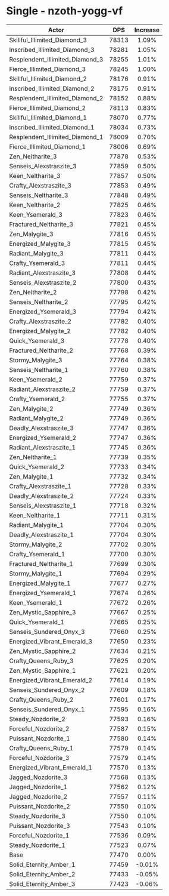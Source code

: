 # Single - nzoth-yogg-vf
| Actor | DPS | Increase |
|---|:---:|:---:|
|Skillful_Illimited_Diamond_3|78313|1.09%|
|Inscribed_Illimited_Diamond_3|78281|1.05%|
|Resplendent_Illimited_Diamond_3|78255|1.01%|
|Fierce_Illimited_Diamond_3|78245|1.00%|
|Skillful_Illimited_Diamond_2|78176|0.91%|
|Inscribed_Illimited_Diamond_2|78175|0.91%|
|Resplendent_Illimited_Diamond_2|78152|0.88%|
|Fierce_Illimited_Diamond_2|78113|0.83%|
|Skillful_Illimited_Diamond_1|78070|0.77%|
|Inscribed_Illimited_Diamond_1|78034|0.73%|
|Resplendent_Illimited_Diamond_1|78009|0.70%|
|Fierce_Illimited_Diamond_1|78006|0.69%|
|Zen_Neltharite_3|77878|0.53%|
|Senseis_Alexstraszite_3|77859|0.50%|
|Keen_Neltharite_3|77857|0.50%|
|Crafty_Alexstraszite_3|77853|0.49%|
|Senseis_Neltharite_3|77848|0.49%|
|Keen_Neltharite_2|77825|0.46%|
|Keen_Ysemerald_3|77823|0.46%|
|Fractured_Neltharite_3|77821|0.45%|
|Zen_Malygite_3|77816|0.45%|
|Energized_Malygite_3|77815|0.45%|
|Radiant_Malygite_3|77811|0.44%|
|Crafty_Ysemerald_3|77811|0.44%|
|Radiant_Alexstraszite_3|77808|0.44%|
|Senseis_Alexstraszite_2|77800|0.43%|
|Zen_Neltharite_2|77798|0.42%|
|Senseis_Neltharite_2|77795|0.42%|
|Energized_Ysemerald_3|77794|0.42%|
|Crafty_Alexstraszite_2|77782|0.40%|
|Energized_Malygite_2|77782|0.40%|
|Quick_Ysemerald_3|77778|0.40%|
|Fractured_Neltharite_2|77768|0.39%|
|Stormy_Malygite_3|77764|0.38%|
|Senseis_Neltharite_1|77760|0.38%|
|Keen_Ysemerald_2|77759|0.37%|
|Radiant_Alexstraszite_2|77759|0.37%|
|Crafty_Ysemerald_2|77755|0.37%|
|Zen_Malygite_2|77749|0.36%|
|Radiant_Malygite_2|77749|0.36%|
|Deadly_Alexstraszite_3|77747|0.36%|
|Energized_Ysemerald_2|77747|0.36%|
|Radiant_Alexstraszite_1|77745|0.36%|
|Zen_Neltharite_1|77739|0.35%|
|Quick_Ysemerald_2|77733|0.34%|
|Zen_Malygite_1|77732|0.34%|
|Crafty_Alexstraszite_1|77728|0.33%|
|Deadly_Alexstraszite_2|77724|0.33%|
|Senseis_Alexstraszite_1|77718|0.32%|
|Keen_Neltharite_1|77711|0.31%|
|Radiant_Malygite_1|77704|0.30%|
|Deadly_Alexstraszite_1|77704|0.30%|
|Stormy_Malygite_2|77702|0.30%|
|Crafty_Ysemerald_1|77700|0.30%|
|Fractured_Neltharite_1|77699|0.30%|
|Stormy_Malygite_1|77694|0.29%|
|Energized_Malygite_1|77677|0.27%|
|Energized_Ysemerald_1|77674|0.26%|
|Keen_Ysemerald_1|77672|0.26%|
|Zen_Mystic_Sapphire_3|77667|0.25%|
|Quick_Ysemerald_1|77665|0.25%|
|Senseis_Sundered_Onyx_3|77660|0.25%|
|Energized_Vibrant_Emerald_3|77650|0.23%|
|Zen_Mystic_Sapphire_2|77634|0.21%|
|Crafty_Queens_Ruby_3|77625|0.20%|
|Zen_Mystic_Sapphire_1|77621|0.20%|
|Energized_Vibrant_Emerald_2|77614|0.19%|
|Senseis_Sundered_Onyx_2|77609|0.18%|
|Crafty_Queens_Ruby_2|77601|0.17%|
|Senseis_Sundered_Onyx_1|77595|0.16%|
|Steady_Nozdorite_2|77593|0.16%|
|Forceful_Nozdorite_2|77587|0.15%|
|Puissant_Nozdorite_1|77580|0.14%|
|Crafty_Queens_Ruby_1|77579|0.14%|
|Forceful_Nozdorite_3|77579|0.14%|
|Energized_Vibrant_Emerald_1|77570|0.13%|
|Jagged_Nozdorite_3|77568|0.13%|
|Jagged_Nozdorite_1|77562|0.12%|
|Jagged_Nozdorite_2|77557|0.11%|
|Puissant_Nozdorite_2|77550|0.10%|
|Steady_Nozdorite_3|77550|0.10%|
|Puissant_Nozdorite_3|77543|0.10%|
|Forceful_Nozdorite_1|77536|0.09%|
|Steady_Nozdorite_1|77523|0.07%|
|Base|77470|0.00%|
|Solid_Eternity_Amber_1|77459|-0.01%|
|Solid_Eternity_Amber_2|77433|-0.05%|
|Solid_Eternity_Amber_3|77423|-0.06%|
